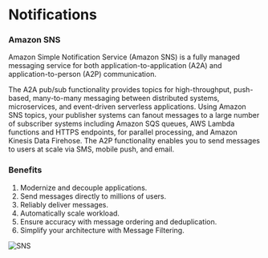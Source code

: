 # Notifications

### Amazon SNS

Amazon Simple Notification Service (Amazon SNS) is a fully managed messaging service for both application-to-application (A2A) and application-to-person (A2P) communication.

The A2A pub/sub functionality provides topics for high-throughput, push-based, many-to-many messaging between distributed systems, microservices, and event-driven serverless applications. Using Amazon SNS topics, your publisher systems can fanout messages to a large number of subscriber systems including Amazon SQS queues, AWS Lambda functions and HTTPS endpoints, for parallel processing, and Amazon Kinesis Data Firehose. The A2P functionality enables you to send messages to users at scale via SMS, mobile push, and email.

### Benefits

1. Modernize and decouple applications.
2. Send messages directly to millions of users.
3. Reliably deliver messages.
4. Automatically scale workload.
5. Ensure accuracy with message ordering and deduplication.
6. Simplify your architecture with Message Filtering.

![SNS](https://d1.awsstatic.com/product-marketing/SNS/Product-Page-Diagram_Amazon-SNS_3-Mobile-Push-How-it-works%401.5x.fdb05d0c3e659250336fbead899573e5fb698321.png)

